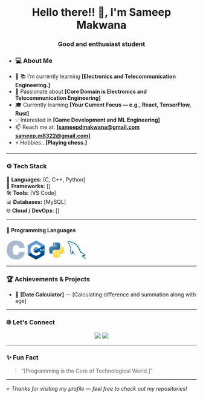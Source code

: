 <h1 align="center">Hello there!! 👋, I'm Sameep Makwana</h1>
<h3 align="center">Good and enthusiast student</h3>

- ### 💻 About Me
- 🌱 📚 I’m currently learning **[Electronics and Telecommunication Engineering.]**
- 🌟 Passionate about **[Core Domain is Electronics and Telecommunication Engineering]**  
- 🎓 Currently learning **[Your Current Focus — e.g., React, TensorFlow, Rust]**  
- 💡 Interested in **[Game Development and ML Engineering]**  
- 📫 Reach me at: **[sameepdmakwana@gmail.com <br> sameep.m8322@gmail.com]**
-  ⚡ Hobbies.. **[Playing chess.]**

---

### ⚙️ Tech Stack  
💾 **Languages:** [C, C++, Python]  
🧩 **Frameworks:** []  
🛠️ **Tools:** [VS Code]  
📊 **Databases:** [MySQL]  
🌐 **Cloud / DevOps:** []  

---

#### 💾 Programming Languages  
<p align="left">
  <img src="https://raw.githubusercontent.com/devicons/devicon/master/icons/c/c-original.svg" alt="C" width="50" height="50"/>
  <img src="https://raw.githubusercontent.com/devicons/devicon/master/icons/cplusplus/cplusplus-original.svg" alt="C++" width="50" height="50"/>
  <img src="https://raw.githubusercontent.com/devicons/devicon/master/icons/python/python-original.svg" alt="Python" width="50" height="50"/>
  <img src="https://raw.githubusercontent.com/devicons/devicon/master/icons/mysql/mysql-original.svg" alt="MySQL" width="50" height="50"/>
</p>

---

### 🏆 Achievements & Projects  
- 🥇 **[Date Calculator]** — [Calculating difference and summation along with age]  

---

### 🌐 Let's Connect  
<p align="center">
  <a href="https://linkedin.com/in/[sameepm04]" target="_blank"><img src="https://img.shields.io/badge/-LinkedIn-blue?style=for-the-badge&logo=Linkedin"/></a>
  <a href="https://github.com/[sameepm04]" target="_blank"><img src="https://img.shields.io/badge/-GitHub-black?style=for-the-badge&logo=github"/></a>
</p>

---

### ✨ Fun Fact
> “[Programming is the Core of Technological World.]”

---

⭐ *Thanks for visiting my profile — feel free to check out my repositories!*  
